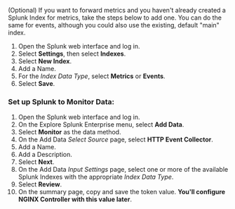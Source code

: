(Optional) If you want to forward metrics and you haven't already created a Splunk Index for metrics, take the steps below to add one. You can do the same for events, although you could also use the existing, default "main" index.

1. Open the Splunk web interface and log in.
2. Select **Settings**, then select **Indexes**.
3. Select **New Index**.
4. Add a Name.
5. For the *Index Data Type*, select **Metrics** or **Events**.
6. Select **Save**.


### Set up Splunk to Monitor Data: 

1. Open the Splunk web interface and log in.
2. On the Explore Splunk Enterprise menu, select **Add Data**.
3. Select **Monitor** as the data method.
4. On the Add Data *Select Source* page, select **HTTP Event Collector**.
5. Add a Name.
6. Add a Description.
7. Select **Next**.
8. On the Add Data *Input Settings* page, select one or more of the available Splunk Indexes with the appropriate *Index Data Type*.
9. Select **Review**.
10. On the summary page, copy and save the token value. **You'll configure NGINX Controller with this value later**.
  
<!-- Do not remove. Keep this code at the bottom of the include -->
<!-- DOCS-555 -->